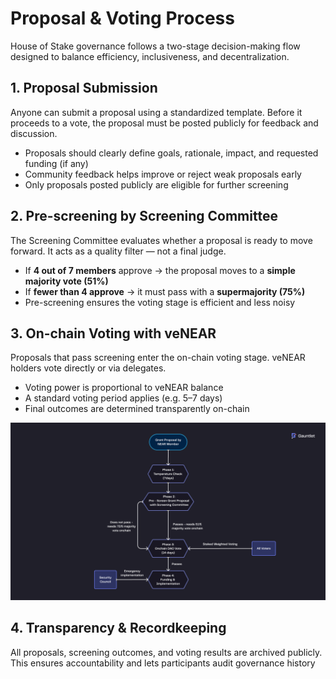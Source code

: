 # Proposal & Voting Process

House of Stake governance follows a two-stage decision-making flow designed to balance efficiency, inclusiveness, and decentralization.

## 1. Proposal Submission

Anyone can submit a proposal using a standardized template.
Before it proceeds to a vote, the proposal must be posted publicly for feedback and discussion.

- Proposals should clearly define goals, rationale, impact, and requested funding (if any)
- Community feedback helps improve or reject weak proposals early
- Only proposals posted publicly are eligible for further screening

## 2. Pre-screening by Screening Committee

The Screening Committee evaluates whether a proposal is ready to move forward.
It acts as a quality filter — not a final judge.

- If **4 out of 7 members** approve → the proposal moves to a **simple majority vote (51%)**
- If **fewer than 4 approve** → it must pass with a **supermajority (75%)**
- Pre-screening ensures the voting stage is efficient and less noisy

## 3. On-chain Voting with veNEAR

Proposals that pass screening enter the on-chain voting stage.
veNEAR holders vote directly or via delegates.

- Voting power is proportional to veNEAR balance
- A standard voting period applies (e.g. 5–7 days)
- Final outcomes are determined transparently on-chain

![Proposal Flow](assets/proposal-flow.png)

## 4. Transparency & Recordkeeping

All proposals, screening outcomes, and voting results are archived publicly.
This ensures accountability and lets participants audit governance history
